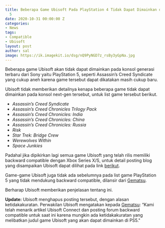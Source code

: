 ```yaml
---
title: Beberapa Game Ubisoft Pada PlayStation 4 Tidak Dapat Dimainkan di PlayStation
  5
date: 2020-10-31 00:00:00 Z
categories:
- News
tags:
- Compatible
- Ubisoft
layout: post
author: sal
image: https://ik.imagekit.io/dsg/nQ9PyNGD7z_rsBy3yGpNa.jpg
---
```


Beberapa game Ubisoft akan tidak dapat dimainkan pada konsol generasi terbaru dari Sony yaitu PlayStation 5, seperti Assassin’s Creed Syndicate yang cukup aneh karena game tersebut dapat dikatakan masih cukup baru.

Ubisoft tidak memberikan detailnya kenapa beberapa game tidak dapat dimainkan pada konsol next-gen tersebut, untuk list game tersebut berikut.

* _Assassin’s Creed Syndicate_
* _Assassin’s Creed Chronicles Trilogy Pack_
* _Assassin’s Creed Chronicles: India_
* _Assassin’s Creed Chronicles: China_
* _Assassin’s Creed Chronicles: Russia_
* _Risk_
* _Star Trek: Bridge Crew_
* _Werewolves Within_
* _Space Junkies_

Padahal jika dipikirkan lagi semua game Ubisoft yang telah rilis memiliki backward compatible dengan Xbox Series X/S, untuk detail posting blog yang disampaikan Ubisoft dapat dilihat pada link [berikut](https://ubisoftconnect.com/en-US/news/ignt.23726/all-you-need-to-know-on-cross-progression-and-cross-play-with-ubisoft-connect).

Game-game Ubisoft juga tidak ada sebelumnya pada list game PlayStation 5 yang tidak mendukung backward compatible, dilansir dari [Gematsu](https://www.gematsu.com/2020/10/assassins-creed-syndicate-assassins-creed-chronicles-series-not-backward-compatible-on-ps5).

Berharap Ubisoft memberikan penjelasan tentang ini.

**Update:** Ubisoft menghapus posting tersebut, dengan alasan ketidakakuratan. Perwakilan Ubisoft mengatakan kepada [Gematsu](https://twitter.com/gematsucom/status/1322327097357045760): “Kami telah menarik artikel Ubisoft Connect dan posting forum backward compatible untuk saat ini karena mungkin ada ketidakakuratan yang melibatkan judul game Ubisoft yang akan dapat dimainkan di PS5."